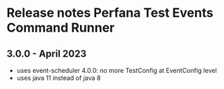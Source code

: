# Release notes Perfana Test Events Command Runner

## 3.0.0 - April 2023

* uses event-scheduler 4.0.0: no more TestConfig at EventConfig level
* uses java 11 instead of java 8
